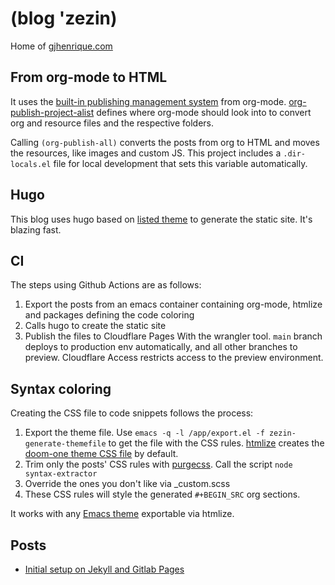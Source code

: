 # (blog 'zezin)

Home of [gjhenrique.com](https://gjhenrique.com)

## From org-mode to HTML
It uses the [built-in publishing management system](https://orgmode.org/manual/Publishing.html) from org-mode. [org-publish-project-alist](https://github.com/gjhenrique/blog/blob/main/posts-config.el#L2) defines where org-mode should look into to convert org and resource files and the respective folders.

Calling `(org-publish-all)` converts the posts from org to HTML and moves the resources, like images and custom JS.
This project includes a `.dir-locals.el` file for local development that sets this variable automatically.

## Hugo
This blog uses hugo based on [listed theme](https://github.com/ronv/listed) to generate the static site.
It's blazing fast.

## CI

The steps using Github Actions are as follows:

1. Export the posts from an emacs container containing org-mode, htmlize and packages defining the code coloring
1. Calls hugo to create the static site
1. Publish the files to Cloudflare Pages With the wrangler tool. `main` branch deploys to production env automatically, and all other branches to preview. Cloudflare Access restricts access to the preview environment.

## Syntax coloring

Creating the CSS file to code snippets follows the process:

1. Export the theme file. Use `emacs -q -l /app/export.el -f zezin-generate-themefile` to get the file with the CSS rules. [htmlize](https://github.com/hniksic/emacs-htmlize) creates the [doom-one theme CSS file](https://github.com/gjhenrique/blog/blob/main/syntax-extractor/doom-one.css) by default.
1. Trim only the posts' CSS rules with [purgecss](https://purgecss.com/). Call the script `node syntax-extractor`
1. Override the ones you don't like via _custom.scss
1. These CSS rules will style the generated `#+BEGIN_SRC` org sections.

It works with any [Emacs theme](https://emacsthemes.com/popular/index.html) exportable via htmlize.

## Posts
- [Initial setup on Jekyll and Gitlab Pages](https://gjhenrique.com/meta.html)
